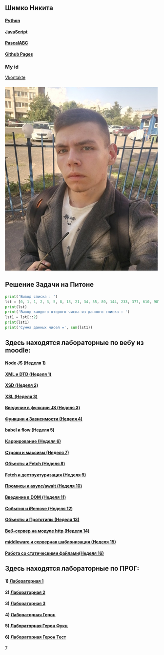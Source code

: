 ## Шимко Никита
#### [Python](https://www.python.org)
#### [JavaScript](https://ru.wikipedia.org/wiki/JavaScript)
#### [PascalABC](http://pascalabc.net)
#### [Github Pages](https://github.com)
### My id
[Vkontakte](https://vk.com/kiwunaka)
### <img src="Pages/калик.jpg" width="500" height="600" />

## Решение Задачи на Питоне
```python
print('Вывод списка : ')
lst = [0, 1, 1, 2, 3, 5, 8, 13, 21, 34, 55, 89, 144, 233, 377, 610, 987, 1597, 2584, 4181, 6765, 10946]
print(lst)
print('Вывод каждого второго числа из данного списка : ')
lst1 = lst[::2]
print(lst1)
print('Сумма данных чисел =', sum(lst1))
```
## Здесь находятся лабораторные по вебу из moodle:
#### [Node JS (Неделя 1)](https://github.com/NikitaSH999/webportfolio/blob/master/Web/Screenshot_1.png)
#### [XML и DTD (Неделя 1)](https://github.com/NikitaSH999/webportfolio/tree/master/Web/js1dtd)
#### [XSD (Неделя 2)](https://github.com/NikitaSH999/webportfolio/blob/master/Web/JS2/Lab2XSD.md)
#### [XSL (Неделя 3)](https://github.com/NikitaSH999/webportfolio/blob/master/Web/JS3/XSLresult.md)
#### [Введение в функции JS (Неделя 3)](https://github.com/NikitaSH999/webportfolio/blob/master/Web/JS3/result.md)
#### [Функции и Зависимости (Неделя 4)](https://github.com/NikitaSH999/webportfolio/blob/master/Web/JS4/result.md)
#### [babel и flow (Неделя 5)](https://github.com/NikitaSH999/webportfolio/blob/master/Web/JS5/result2.md)
#### [Каррирование (Неделя 6)](https://github.com/NikitaSH999/webportfolio/blob/master/Web/JS6/result.md)
#### [Строки и массивы (Неделя 7)](https://github.com/NikitaSH999/webportfolio/blob/master/Web/JS7/result.md)
#### [Объекты и Fetch (Неделя 8)](https://github.com/NikitaSH999/webportfolio/blob/master/Web/JS8.md)
#### [Fetch и деструктуризация (Неделя 9)](https://github.com/NikitaSH999/webportfolio/blob/master/Web/JS9/result.md)
#### [Промисы и async/await (Неделя 10)](https://github.com/NikitaSH999/webportfolio/blob/master/Web/JS10/result.md)
#### [Введение в DOM (Неделя 11)](https://github.com/NikitaSH999/webportfolio/blob/master/Web/JS11/result.md)
#### [Cобытия и iRemove (Неделя 12)](https://github.com/NikitaSH999/webportfolio/blob/master/Web/JS12/result.md)
#### [Объекты и Прототипы (Неделя 13)](https://github.com/NikitaSH999/webportfolio/blob/master/Web/JS13/result.md)
#### [Веб-сервер на модуле http (Неделя 14)](https://github.com/NikitaSH999/webportfolio/blob/master/Web/JS14/result.md)
#### [middleware и серверная шаблонизация (Неделя 15)](https://github.com/NikitaSH999/webportfolio/blob/master/Web/JS15/result.md)
#### [Работа со статическими файлами(Неделя 16)](https://github.com/NikitaSH999/webportfolio/blob/master/Web/JS16/result.md)


## Здесь находятся лабораторные по ПРОГ:

#### 1) [Лабораторная 1](https://github.com/NikitaSH999/webportfolio/blob/master/Python/Lab1.py)
#### 2) [Лабораторная 2](https://repl.it/@NikitaShimko/LR-2)
#### 3) [Лабораторная 3](https://repl.it/@NikitaShimko/sss)
#### 4) [Лабораторная Герон](https://github.com/NikitaSH999/ProgLabGeron)
#### 5) [Лабораторная Герон Фукц](https://github.com/NikitaSH999/ProgLabGeronFunc)
#### 6) [Лабораторная Герон Тест](https://github.com/NikitaSH999/ProgLabGeronTests/blob/master/prolabwithtests.py)
7
